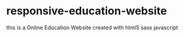# responsive-education-website
this is a Online Education Website created with html5 sass javascript
